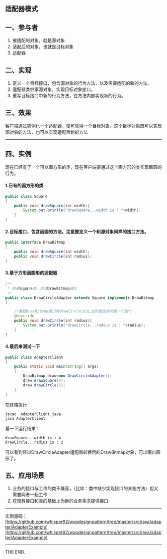 ## 适配器模式

## 一、参与者

1. 被适配的对象，就是源对象
2. 适配后的对象，也就是目标对象
3. 适配器

## 二、实现

1. 定义一个目标接口，包含源对象的行为方法，以及需要适配的新的方法。
2. 适配器类继承源对象，实现目标对象接口。
3. 重写目标接口中新的行为方法，在方法内部实现新的行为。

## 三、效果

客户端通过实例化一个适配器，便可获得一个目标对象，这个目标对象既可以实现源对象的方法，也可以实现适配后新的方法

- - -

## 四、实例

现在已经有了一个可以画方形的类，现在客户端要通过这个画方形的类实现画圆的行为。

#### 1.已有的画方形的类

```java
public class Square
{
    public void drawSquare(int width){
        System.out.println("drawSquare...width is : "+width);
    }
}
```

#### 2.目标接口，包含画圆的方法。注意要定义一个和源对象同样的接口方法。

```java
public interface DrawBitmap
{
    public void drawSquare(int width);
    public void drawCircle(int radius);
}
```

#### 3.基于方形画圆形的适配器

```java
/**
 * 继承Square类，实现DrawBitmap接口
 */
public class DrawCircleAdapter extends Square implements DrawBitmap
{

    /*重载DrawBitmap接口的drawCircle方法,此时画出来的是一个圆*/
    @Override
    public void drawCircle(int radius){
        System.out.println("drawCircle...radius is : "+radius);
    }
}
```

#### 4.最后来测试一下

```java
public class AdapterClient
{
    public static void main(String[] args)
    {
        DrawBitmap draw=new DrawCircleAdapter();
        draw.drawSquare(4);
        draw.drawCircle(2);
    }
}
```

在终端执行：

```
javac  AdapterClient.java
java AdapterClient
```

看一下运行结果：

```
drawSquare...width is : 4
drawCircle...radius is : 2
```

可以看到经过DrawCircleAdapter适配器转换后的DrawBitmap对象，可以画出圆形了。

## 五、应用场景

1. 业务的接口与工作的类不兼容，（比如：类中缺少实现接口的某些方法）但又需要两者一起工作
2. 在现有接口和类的基础上为新的业务需求提供接口

- - -
 
实例源码：[https://github.com/whisper92/wxpdesignpattern/tree/master/src/java/adapter/AdapterExample](https://github.com/whisper92/wxpdesignpattern/tree/master/src/java/adapter/AdapterExample)

- - -
THE END.
